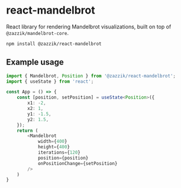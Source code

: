 # react-mandelbrot

React library for rendering Mandelbrot visualizations, built on top of `@zazzik/mandelbrot-core`.

```sh
npm install @zazzik/react-mandelbrot
```

## Example usage

```ts
import { Mandelbrot, Position } from '@zazzik/react-mandelbrot';
import { useState } from 'react';

const App = () => {
    const [position, setPosition] = useState<Position>({
        x1: -2,
        x2: 1,
        y1: -1.5,
        y2: 1.5,
    });
    return (
        <Mandelbrot
            width={400}
            height={400}
            iterations={120}
            position={position}
            onPositionChange={setPosition}
        />
    )
}
```

